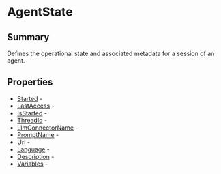 # AgentState

## Summary

Defines the operational state and associated metadata for a session of an agent.

## Properties

* [Started](AgentState.Started.md) - 
* [LastAccess](AgentState.LastAccess.md) - 
* [IsStarted](AgentState.IsStarted.md) - 
* [ThreadId](AgentState.ThreadId.md) - 
* [LlmConnectorName](AgentState.LlmConnectorName.md) - 
* [PromptName](AgentState.PromptName.md) - 
* [Url](AgentState.Url.md) - 
* [Language](AgentState.Language.md) - 
* [Description](AgentState.Description.md) - 
* [Variables](AgentState.Variables.md) - 

